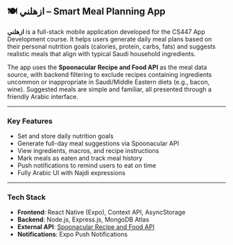 ## 🍽️ ازهلني – Smart Meal Planning App

**ازهلني** is a full-stack mobile application developed for the CS447 App Development course. It helps users generate daily meal plans based on their personal nutrition goals (calories, protein, carbs, fats) and suggests realistic meals that align with typical Saudi household ingredients.

The app uses the **Spoonacular Recipe and Food API** as the meal data source, with backend filtering to exclude recipes containing ingredients uncommon or inappropriate in Saudi/Middle Eastern diets (e.g., bacon, wine). Suggested meals are simple and familiar, all presented through a friendly Arabic interface.

---

### Key Features

* Set and store daily nutrition goals
* Generate full-day meal suggestions via Spoonacular API
* View ingredients, macros, and recipe instructions
* Mark meals as eaten and track meal history
* Push notifications to remind users to eat on time
* Fully Arabic UI with Najdi expressions

---

###  Tech Stack

* **Frontend**: React Native (Expo), Context API, AsyncStorage
* **Backend**: Node.js, Express.js, MongoDB Atlas
* **External API**: [Spoonacular Recipe and Food API](https://spoonacular.com/food-api)
* **Notifications**: Expo Push Notifications

